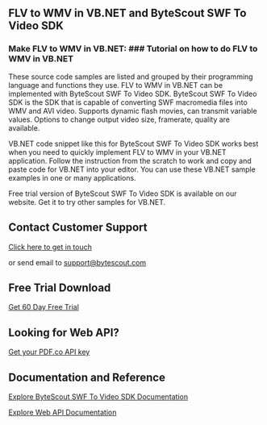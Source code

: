 ## FLV to WMV in VB.NET and ByteScout SWF To Video SDK

### Make FLV to WMV in VB.NET: ### Tutorial on how to do FLV to WMV in VB.NET

These source code samples are listed and grouped by their programming language and functions they use. FLV to WMV in VB.NET can be implemented with ByteScout SWF To Video SDK. ByteScout SWF To Video SDK is the SDK that is capable of converting SWF macromedia files into WMV and AVI video. Supports dynamic flash movies, can transmit variable values. Options to change output video size, framerate, quality are available.

VB.NET code snippet like this for ByteScout SWF To Video SDK works best when you need to quickly implement FLV to WMV in your VB.NET application. Follow the instruction from the scratch to work and copy and paste code for VB.NET into your editor. You can use these VB.NET sample examples in one or many applications.

Free trial version of ByteScout SWF To Video SDK is available on our website. Get it to try other samples for VB.NET.

## Contact Customer Support

[Click here to get in touch](https://bytescout.zendesk.com/hc/en-us/requests/new?subject=ByteScout%20SWF%20To%20Video%20SDK%20Question)

or send email to [support@bytescout.com](mailto:support@bytescout.com?subject=ByteScout%20SWF%20To%20Video%20SDK%20Question) 

## Free Trial Download

[Get 60 Day Free Trial](https://bytescout.com/download/web-installer?utm_source=github-readme)

## Looking for Web API? 

[Get your PDF.co API key](https://pdf.co/documentation/api?utm_source=github-readme)

## Documentation and Reference

[Explore ByteScout SWF To Video SDK Documentation](https://bytescout.com/documentation/index.html?utm_source=github-readme)

[Explore Web API Documentation](https://pdf.co/documentation/api?utm_source=github-readme)